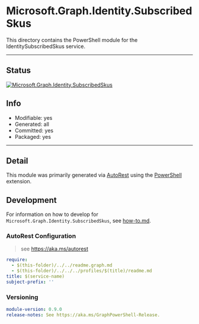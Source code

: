 <!-- region Generated -->
# Microsoft.Graph.Identity.SubscribedSkus
This directory contains the PowerShell module for the IdentitySubscribedSkus service.

---
## Status
[![Microsoft.Graph.Identity.SubscribedSkus](https://img.shields.io/powershellgallery/v/Microsoft.Graph.Identity.SubscribedSkus.svg?style=flat-square&label=Microsoft.Graph.Identity.SubscribedSkus "Microsoft.Graph.Identity.SubscribedSkus")](https://www.powershellgallery.com/packages/Microsoft.Graph.Identity.SubscribedSkus/)

## Info
- Modifiable: yes
- Generated: all
- Committed: yes
- Packaged: yes

---
## Detail
This module was primarily generated via [AutoRest](https://github.com/Azure/autorest) using the [PowerShell](https://github.com/Azure/autorest.powershell) extension.

## Development
For information on how to develop for `Microsoft.Graph.Identity.SubscribedSkus`, see [how-to.md](how-to.md).
<!-- endregion -->

### AutoRest Configuration

> see https://aka.ms/autorest

``` yaml
require:
  - $(this-folder)/../../readme.graph.md
  - $(this-folder)/../../../profiles/$(title)/readme.md
title: $(service-name)
subject-prefix: ''

```
### Versioning

``` yaml
module-version: 0.9.0
release-notes: See https://aka.ms/GraphPowerShell-Release.
```
